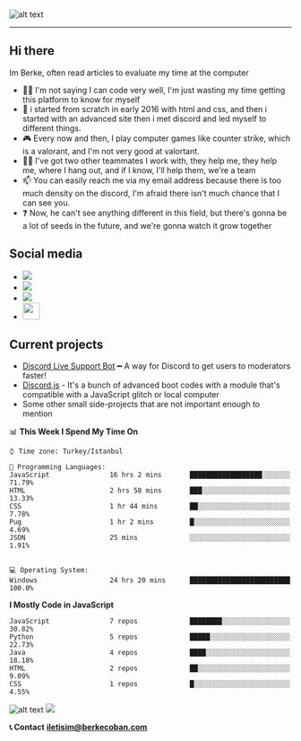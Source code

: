 
### 
 
 ![alt text](https://i.hizliresim.com/2ujpqts.png) &nbsp;
 
---
## Hi there
Im Berke, often read articles to evaluate my time at the computer
- 👨‍💻 I'm not saying I can code very well, I'm just wasting my time getting this platform to know for myself 
- 🌱 i started from scratch in early 2016 with html and css, and then i started with an advanced site then i met discord and led myself to different things.
- 🎮 Every now and then, I play computer games like counter strike, which is a valorant, and I'm not very good at valortant.
- 👯‍♀️ I've got two other teammates I work with, they help me, they help me, where I hang out, and if I know, I'll help them, we're a team
- 📫 You can easily reach me via my email address because there is too much density on the discord, I'm afraid there isn't much chance that I can see you.
- ❓ Now, he can't see anything different in this field, but there's gonna be a lot of seeds in the future, and we're gonna watch it grow together

## Social media

- <a href="https://www.instagram.com/bberkecoban/"><img src="https://img.shields.io/badge/instagram%20@bberkecoban-DD2476?style=for-the-badge&logo=instagram&logoColor=white"/></a>
- <a href=""><img src="https://img.shields.io/badge/discord%20459113059802415106-DD2476?style=for-the-badge&logo=Discord&logoColor=white"/></a>
- <a href="https://twitter.com/bberkecoban"><img src="https://img.shields.io/badge/twitter%20@bberkecoban-DD2476?style=for-the-badge&logo=twitter&logoColor=white"/></a>
- <a href="https://berkcoban.com"><img height="30px" src="https://img.shields.io/badge/My%20%20Website-DD2476?style=for-the-badge&logo=google%20chrome&logoColor=white"/></a>


## Current projects
- [Discord Live Support Bot](https://github.com/bellyion/discord-livesupportbot.js) ━ A way for Discord to get users to moderators faster!
- [Discord.js](https://github.com/bellyion/discord.js) - It's a bunch of advanced boot codes with a module that's compatible with a JavaScript glitch or local computer
- Some other small side-projects that are not important enough to mention


📊 **This Week I Spend My Time On** 

```text
⌚︎ Time zone: Turkey/Istanbul

💬 Programming Languages: 
JavaScript               16 hrs 2 mins       ██████████████████░░░░░░░   71.79% 
HTML                     2 hrs 58 mins       ███░░░░░░░░░░░░░░░░░░░░░░   13.33% 
CSS                      1 hr 44 mins        ██░░░░░░░░░░░░░░░░░░░░░░░   7.78% 
Pug                      1 hr 2 mins         █░░░░░░░░░░░░░░░░░░░░░░░░   4.69% 
JSON                     25 mins             ░░░░░░░░░░░░░░░░░░░░░░░░░   1.91%


💻 Operating System: 
Windows                  24 hrs 20 mins      █████████████████████████   100.0%

```

**I Mostly Code in JavaScript** 

```text
JavaScript               7 repos             ████████░░░░░░░░░░░░░░░░░   30.82% 
Python                   5 repos             █████░░░░░░░░░░░░░░░░░░░░   22.73% 
Java                     4 repos             ████░░░░░░░░░░░░░░░░░░░░░   18.18% 
HTML                     2 repos             ██░░░░░░░░░░░░░░░░░░░░░░░   9.09% 
CSS                      1 repos             █░░░░░░░░░░░░░░░░░░░░░░░░   4.55%

```




 ![alt text](https://i.hizliresim.com/cx1fcr0.png)
<img src="https://github-readme-stats.vercel.app/api?username=bellyion&&show_icons=true&title_color=fb2a6c&icon_color=fb2a6c&text_color=daf7dc&bg_color=151515">

<b> 📞 Contact</b>  <b> iletisim@berkecoban.com </b>

